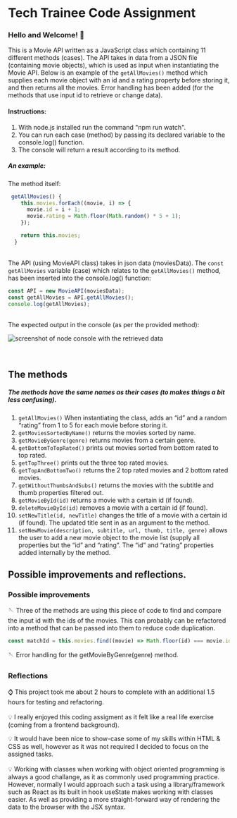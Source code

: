 # Tech Trainee Code Assignment

### Hello and Welcome! :slightly_smiling_face:

This is a Movie API written as a JavaScript class which containing 11 different methods (cases). The API takes in data from a JSON file (containing movie objects), which is used as input when instantiating the Movie API. Below is an example of the `getAllMovies()` method which supplies each movie object with an id and a rating property before storing it, and then returns all the movies. Error handling has been added (for the methods that use input id to retrieve or change data).

#### Instructions: 

1) With node.js installed run the command "npm run watch". 
2) You can run each case (method) by passing its declared variable to the console.log() function. </br>
3) The console will return a result according to its method.</br>

##### An example: 
The method itself:</br>

```javascript
 getAllMovies() {
    this.movies.forEach((movie, i) => {
      movie.id = i + 1;
      movie.rating = Math.floor(Math.random() * 5 + 1);
    });

    return this.movies;
  }
``` 

</br>The API (using MovieAPI class) takes in json data (moviesData).  The `const getAllMovies` variable (case) which relates to the `getAllMovies()` method, has been inserted into the console.log() function:  </br>

```javascript
const API = new MovieAPI(moviesData);
const getAllMovies = API.getAllMovies();
console.log(getAllMovies);
```

</br>The expected output in the console (as per the provided method):</br>

![screenshot of node console with the retrieved data](https://cdn.glitch.global/8f88fd75-5f31-4389-9519-d822812032f3/Sk%C3%A4rmklipp.PNG?v=1652185141766)

</br>

## The methods 
##### The methods have the same names as their cases (to makes things a bit less confusing).

1. `getAllMovies()` When instantiating the class, adds an “id” and a random “rating” from 1 to 5 for each movie before storing it.
2. `getMoviesSortedByName()` returns the movies sorted by name.
3. `getMovieByGenre(genre)` returns movies from a certain genre.
4. `getBottomToTopRated()` prints out movies sorted from bottom rated to top rated.
5. `getTopThree()` prints out the three top rated movies.
6. `getTopAndBottomTwo()` returns the 2 top rated movies and 2 bottom rated movies.
7. `getWithoutThumbsAndSubs()` returns the movies with the subtitle and thumb properties filtered out.
8. `getMovieById(id)` returns a movie with a certain id (if found).
9. `deleteMovieById(id)` removes a movie with a certain id (if found).
10. `setNewTitle(id, newTitle)` changes the title of a movie with a certain id (if found). The updated title sent in as an argument to the method.
11. `setNewMovie(description, subtitle, url, thumb, title, genre)` allows the user to add a new movie object to the movie list (supply all properties but the “id” and “rating”. The “id” and “rating” properties added internally by the method.

## Possible improvements and reflections.

### Possible improvements

:sewing_needle: Three of the methods are using this piece of code to find and compare the input id with the ids of the movies. This can probably can be refactored into a method that can be passed into them to reduce code duplication.
 ```javascript
const matchId = this.movies.find((movie) => Math.floor(id) === movie.id);
```
 
:sewing_needle: Error handling for the getMovieByGenre(genre) method. 

### Reflections
:watch: This project took me about 2 hours to complete with an additional 1.5 hours for testing and refactoring.</br></br> 
:bulb: I really enjoyed this coding assigment as it felt like a real life exercise (coming from a frontend background).</br>  

:bulb: It would have been nice to show-case some of my skills within HTML & CSS as well, however as it was not required I decided to focus on the assigned tasks.</br></br>
:bulb: Working with classes when working with object oriented programming is always a good challange, as it as commonly used programming practice. However, normally I would approach such a task using a library/framework such as React as its built in hook useState makes working with classes easier. As well as providing a more straight-forward way of rendering the data to the browser with the JSX syntax. 

